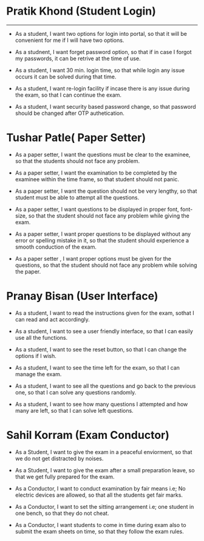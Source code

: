 # Pratik Khond (Student Login)
<hr>

- As a student, I want two options for login into portal, so that it will be convenient for me if I will have two options.

- As a studnent, I want forget password option, so that if in case I forgot my passwords, it can be retrive at the time of use.

- As a student, I want 30 min. login time, so that while login any issue occurs it can be solved during that time.

- As a student, I want re-login facility if incase there is any issue during the exam, so that I can continue the exam.

- As a student, I want security based password change, so that password should be changed after OTP authetication.

# Tushar Patle( Paper Setter)
- As a paper setter, I want the questions must be clear to the examinee, so that the students should not face any problem.

- As a paper setter, I want the examination to be completed by the examinee within the time frame, so that student should not panic.

- As a paper setter, I want the question should not be very lengthy, so that student must be able to attempt all the questions.

- As a paper setter, I want questions to be displayed in proper font, font-size, so that the student should not face any problem while giving the exam.

- As a paper setter, I want proper questions to be displayed without any error or spelling mistake in it, so that the student should experience a smooth conduction of the exam.

- As a paper setter , I want proper options must be given for the questions, so that the student should not face any problem while solving the paper.

# Pranay Bisan (User Interface)
- As a student, I want to read the instructions given for the exam, sothat I can read and act accordingly.

- As a student, I want to see a user friendly interface, so that I can easily use all the functions.

- As a student, I want to see the reset button, so that I can change the options if I wish.

- As a student, I want to see the time left for the exam, so that I can manage the exam.

- As a student, I want to see all the questions and go back to the previous one, so that I can solve any questions randomly.

- As a student, I want to see how many questions I attempted and how many are left, so that I can solve left questions.

# Sahil Korram (Exam Conductor)
- As a Student, I want to give the exam in a peaceful enviorment, so that we do not get distracted by noises.

- As a Student, I want to give the exam after a small preparation leave, so that we get fully prepared for the exam.

- As a Conductor, I want to conduct examination by fair means i.e; No electric devices are allowed, so that all the students get fair marks.

- As a Conductor, I want to set the sitting arrangement i.e; one student in one bench, so that they do not cheat.

- As a Conductor, I want students to come in time during exam also to submit the exam sheets on time, so that they follow the exam rules.
